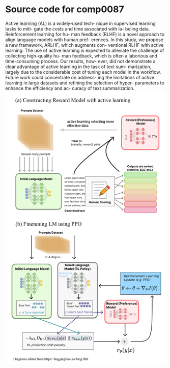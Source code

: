 # Source code for comp0087

Active learning (AL) is a widely-used tech- nique in supervised learning tasks to miti- gate the costs and time associated with la- beling data. Reinforcement learning for hu- man feedback (RLHF) is a novel approach to align language models with human pref- erences. In this study, we propose a new framework, ARLHF, which augments con- ventional RLHF with active learning. The use of active learning is expected to alleviate the challenge of collecting high-quality hu- man feedback, which is often a laborious and time-consuming process. Our results, how- ever, did not demonstrate a clear advantage of active learning in the task of text sum- marization, largely due to the considerable cost of tuning each model in the workflow. Future work could concentrate on address- ing the limitations of active learning in large datasets and refining the selection of hyper- parameters to enhance the efficiency and ac- curacy of text summarization.
![](fig/ARLHF_poster.png)